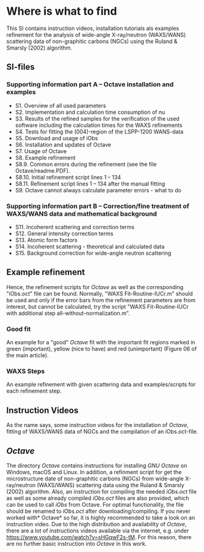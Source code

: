 # Where is what to find
This SI contains instruction videos, installation tutorials als examples refinement for the analysis of wide-angle X-ray/neutron (WAXS/WANS) scattering data of non-graphitic carbons (NGCs) using the Ruland & Smarsly (2002) algorithm.

## SI-files
### Supporting information part A – Octave installation and examples
* S1. Overview of all used parameters
* S2. Implementation and calculation time consumption of nu
* S3. Results of the refined samples for the verification of the used software including the calculation times for the WAXS refinements
* S4. Tests for fitting the (004)-region of the LSPP-1200 WANS-data
* S5. Download and usage of iObs
* S6. Installation and updates of Octave
* S7. Usage of Octave
* S8. Example refinement
* S8.9. Common errors during the refinement (see the file Octave/readme.PDF).
* S8.10. Initial refinement script lines 1 – 134
* S8.11. Refinement script lines 1 – 134 after the manual fitting
* S9. Octave cannot always calculate parameter errors - what to do

### Supporting information part B – Correction/fine treatment of WAXS/WANS data and mathematical background
* S11. Incoherent scattering and correction terms
* S12. General intensity correction terms
* S13. Atomic form factors
* S14. Incoherent scattering - theoretical and calculated data
* S15. Background correction for wide-angle neutron scattering

## Example refinement
Hence, the refinement scripts for *Octave* as well as the corresponding "iObs.oct" file can be found. Normally, "WAXS Fit-Routine-IUCr.m" should be used and only if the error bars from the refinement parameters are from interest, but cannot be calculated, try the script "WAXS Fit-Routine-IUCr with additional step all-without-normalization.m".

### Good fit
An example for a "good" *Octave* fit with the important fit regions marked in green (important), yellow (nice to have) and red (unimportant) (Figure 06 of the main article).

### WAXS Steps
An example refinement with given scattering data and examples/scripts for each refinement step.

## Instruction Videos
As the name says, some instruction videos for the installation of *Octave*, fitting of WAXS/WANS data of NGCs and the compilation of an iObs.oct-file.

## *Octave*
The directory *Octave* contains instructions for installing *GNU Octave* on Windows, macOS and Linux. In addition, a refinment script for get the microstructure date of non-graphitic carbons (NGCs) from wide-angle X-ray/neutron (WAXS/WANS) scattering data using the Ruland & Smarsly (2002) algorithm. Also, an instruction for compiling the needed *iObs.oct* file as well as some already compiled *iObs.oct* files are also provided, which can be used to call *iObs* from Octave. For optimal functionality, the file should be renamed to *iObs.oct* after downloading/compiling.
If you never worked with* Octave* so far, it is highly recommended to take a look on an instruction video. Due to the high distribution and availability of *Octave*, there are a lot of instructions videos available via the internet, e.g. under https://www.youtube.com/watch?v=sHGqwF2s-tM. For this reason, there are no further basic instruction into *Octave* in this work.